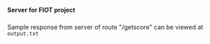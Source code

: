 **Server for FIOT project**

###

Sample response from server of route "/getscore" can be viewed at `output.txt`

